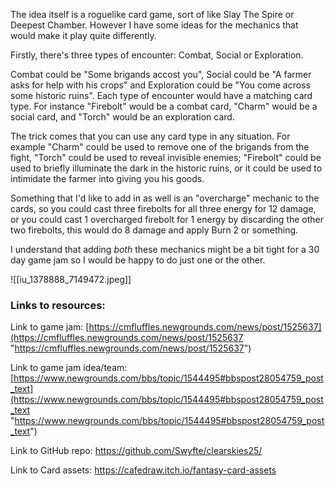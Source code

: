 The idea itself is a roguelike card game, sort of like Slay The Spire or Deepest Chamber. However I have some ideas for the mechanics that would make it play quite differently.

Firstly, there's three types of encounter: Combat, Social or Exploration.

Combat could be "Some brigands accost you", Social could be "A farmer asks for help with his crops" and Exploration could be "You come across some historic ruins". Each type of encounter would have a matching card type. For instance "Firebolt" would be a combat card, "Charm" would be a social card, and "Torch" would be an exploration card.

The trick comes that you can use any card type in any situation. For example "Charm" could be used to remove one of the brigands from the fight, "Torch" could be used to reveal invisible enemies; "Firebolt" could be used to briefly illuminate the dark in the historic ruins, or it could be used to intimidate the farmer into giving you his goods.

Something that I'd like to add in as well is an "overcharge" mechanic to the cards, so you could cast three firebolts for all three energy for 12 damage, or you could cast 1 overcharged firebolt for 1 energy by discarding the other two firebolts, this would do 8 damage and apply Burn 2 or something.


I understand that adding *both* these mechanics might be a bit tight for a 30 day game jam so I would be happy to do just one or the other.



 ![[iu_1378888_7149472.jpeg]]
### Links to resources:

Link to game jam:
[https://cmfluffles.newgrounds.com/news/post/1525637](https://cmfluffles.newgrounds.com/news/post/1525637 "https://cmfluffles.newgrounds.com/news/post/1525637")

Link to game jam idea/team: 
[https://www.newgrounds.com/bbs/topic/1544495#bbspost28054759_post_text](https://www.newgrounds.com/bbs/topic/1544495#bbspost28054759_post_text "https://www.newgrounds.com/bbs/topic/1544495#bbspost28054759_post_text")

Link to GitHub repo:
https://github.com/Swyfte/clearskies25/

Link to Card assets:
https://cafedraw.itch.io/fantasy-card-assets
